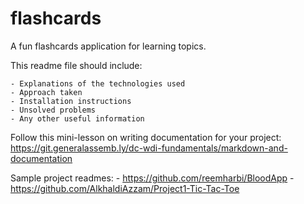 # flashcards

A fun flashcards application for learning topics.

This readme file should include:

    - Explanations of the technologies used
    - Approach taken
    - Installation instructions
    - Unsolved problems
    - Any other useful information

Follow this mini-lesson on writing documentation for your project: https://git.generalassemb.ly/dc-wdi-fundamentals/markdown-and-documentation

Sample project readmes:
    - https://github.com/reemharbi/BloodApp
    - https://github.com/AlkhaldiAzzam/Project1-Tic-Tac-Toe